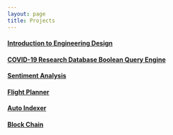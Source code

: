 ```yaml
---
layout: page
title: Projects
---
```


#### [Introduction to Engineering Design]({{site.baseurl}}/knw/)

#### [COVID-19 Research Database Boolean Query Engine]({{site.baseurl}}/searchengine/)

#### [Sentiment Analysis]({{site.baseurl}}/sentan/)

#### [Flight Planner]({{site.baseurl}}/fltpln/)

#### [Auto Indexer]({{site.baseurl}}/autoindex/)

#### [Block Chain]({{site.baseurl}}/blockchain/)
